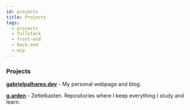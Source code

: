 ```yaml
---
id: projects
title: Projects
tags:
  - projects
  - fullstack
  - front-end
  - back-end
  - wip
---
```


### Projects

[**gabrielpalhares.dev**](https://github.com/minortypo/minortypo.github.io) - My personal webpage and blog.

[**g.arden**](https://github.com/minortypo/garden) - Zettelkasten. Repositories where I keep everything I study and learn.